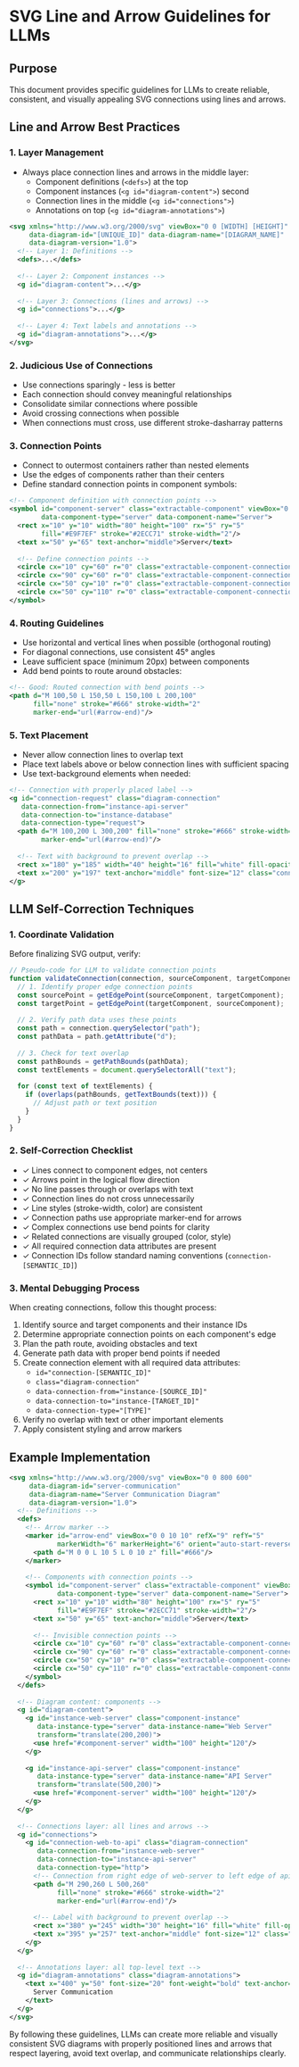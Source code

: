 # SVG Line and Arrow Guidelines for LLMs

## Purpose
This document provides specific guidelines for LLMs to create reliable, consistent, and visually appealing SVG connections using lines and arrows.

## Line and Arrow Best Practices

### 1. Layer Management
- Always place connection lines and arrows in the middle layer:
  - Component definitions (`<defs>`) at the top
  - Component instances (`<g id="diagram-content">`) second
  - Connection lines in the middle (`<g id="connections">`)
  - Annotations on top (`<g id="diagram-annotations">`)

```xml
<svg xmlns="http://www.w3.org/2000/svg" viewBox="0 0 [WIDTH] [HEIGHT]" 
     data-diagram-id="[UNIQUE_ID]" data-diagram-name="[DIAGRAM_NAME]" 
     data-diagram-version="1.0">
  <!-- Layer 1: Definitions -->
  <defs>...</defs>
  
  <!-- Layer 2: Component instances -->
  <g id="diagram-content">...</g>
  
  <!-- Layer 3: Connections (lines and arrows) -->
  <g id="connections">...</g>
  
  <!-- Layer 4: Text labels and annotations -->
  <g id="diagram-annotations">...</g>
</svg>
```

### 2. Judicious Use of Connections
- Use connections sparingly - less is better
- Each connection should convey meaningful relationships
- Consolidate similar connections where possible
- Avoid crossing connections when possible
- When connections must cross, use different stroke-dasharray patterns

### 3. Connection Points
- Connect to outermost containers rather than nested elements
- Use the edges of components rather than their centers
- Define standard connection points in component symbols:

```xml
<!-- Component definition with connection points -->
<symbol id="component-server" class="extractable-component" viewBox="0 0 100 120"
        data-component-type="server" data-component-name="Server">
  <rect x="10" y="10" width="80" height="100" rx="5" ry="5" 
        fill="#E9F7EF" stroke="#2ECC71" stroke-width="2"/>
  <text x="50" y="65" text-anchor="middle">Server</text>
  
  <!-- Define connection points -->
  <circle cx="10" cy="60" r="0" class="extractable-component-connection-point" data-connection-point="left"/>
  <circle cx="90" cy="60" r="0" class="extractable-component-connection-point" data-connection-point="right"/>
  <circle cx="50" cy="10" r="0" class="extractable-component-connection-point" data-connection-point="top"/>
  <circle cx="50" cy="110" r="0" class="extractable-component-connection-point" data-connection-point="bottom"/>
</symbol>
```

### 4. Routing Guidelines
- Use horizontal and vertical lines when possible (orthogonal routing)
- For diagonal connections, use consistent 45° angles
- Leave sufficient space (minimum 20px) between components
- Add bend points to route around obstacles:

```xml
<!-- Good: Routed connection with bend points -->
<path d="M 100,50 L 150,50 L 150,100 L 200,100" 
      fill="none" stroke="#666" stroke-width="2" 
      marker-end="url(#arrow-end)"/>
```

### 5. Text Placement
- Never allow connection lines to overlap text
- Place text labels above or below connection lines with sufficient spacing
- Use text-background elements when needed:

```xml
<!-- Connection with properly placed label -->
<g id="connection-request" class="diagram-connection" 
   data-connection-from="instance-api-server" 
   data-connection-to="instance-database" 
   data-connection-type="request">
  <path d="M 100,200 L 300,200" fill="none" stroke="#666" stroke-width="2" 
        marker-end="url(#arrow-end)"/>
  
  <!-- Text with background to prevent overlap -->
  <rect x="180" y="185" width="40" height="16" fill="white" fill-opacity="0.8" rx="2"/>
  <text x="200" y="197" text-anchor="middle" font-size="12" class="connection-label">Query</text>
</g>
```

## LLM Self-Correction Techniques

### 1. Coordinate Validation
Before finalizing SVG output, verify:

```javascript
// Pseudo-code for LLM to validate connection points
function validateConnection(connection, sourceComponent, targetComponent) {
  // 1. Identify proper edge connection points
  const sourcePoint = getEdgePoint(sourceComponent, targetComponent);
  const targetPoint = getEdgePoint(targetComponent, sourceComponent);
  
  // 2. Verify path data uses these points
  const path = connection.querySelector("path");
  const pathData = path.getAttribute("d");
  
  // 3. Check for text overlap
  const pathBounds = getPathBounds(pathData);
  const textElements = document.querySelectorAll("text");
  
  for (const text of textElements) {
    if (overlaps(pathBounds, getTextBounds(text))) {
      // Adjust path or text position
    }
  }
}
```

### 2. Self-Correction Checklist
- ✓ Lines connect to component edges, not centers
- ✓ Arrows point in the logical flow direction
- ✓ No line passes through or overlaps with text
- ✓ Connection lines do not cross unnecessarily
- ✓ Line styles (stroke-width, color) are consistent
- ✓ Connection paths use appropriate marker-end for arrows
- ✓ Complex connections use bend points for clarity
- ✓ Related connections are visually grouped (color, style)
- ✓ All required connection data attributes are present
- ✓ Connection IDs follow standard naming conventions (`connection-[SEMANTIC_ID]`)

### 3. Mental Debugging Process
When creating connections, follow this thought process:

1. Identify source and target components and their instance IDs
2. Determine appropriate connection points on each component's edge
3. Plan the path route, avoiding obstacles and text
4. Generate path data with proper bend points if needed
5. Create connection element with all required data attributes:
   - `id="connection-[SEMANTIC_ID]"`
   - `class="diagram-connection"`
   - `data-connection-from="instance-[SOURCE_ID]"`
   - `data-connection-to="instance-[TARGET_ID]"`
   - `data-connection-type="[TYPE]"`
6. Verify no overlap with text or other important elements
7. Apply consistent styling and arrow markers

## Example Implementation

```xml
<svg xmlns="http://www.w3.org/2000/svg" viewBox="0 0 800 600"
     data-diagram-id="server-communication" 
     data-diagram-name="Server Communication Diagram"
     data-diagram-version="1.0">
  <!-- Definitions -->
  <defs>
    <!-- Arrow marker -->
    <marker id="arrow-end" viewBox="0 0 10 10" refX="9" refY="5" 
            markerWidth="6" markerHeight="6" orient="auto-start-reverse">
      <path d="M 0 0 L 10 5 L 0 10 z" fill="#666"/>
    </marker>
    
    <!-- Components with connection points -->
    <symbol id="component-server" class="extractable-component" viewBox="0 0 100 120"
            data-component-type="server" data-component-name="Server">
      <rect x="10" y="10" width="80" height="100" rx="5" ry="5" 
            fill="#E9F7EF" stroke="#2ECC71" stroke-width="2"/>
      <text x="50" y="65" text-anchor="middle">Server</text>
      
      <!-- Invisible connection points -->
      <circle cx="10" cy="60" r="0" class="extractable-component-connection-point" data-connection-point="left"/>
      <circle cx="90" cy="60" r="0" class="extractable-component-connection-point" data-connection-point="right"/>
      <circle cx="50" cy="10" r="0" class="extractable-component-connection-point" data-connection-point="top"/>
      <circle cx="50" cy="110" r="0" class="extractable-component-connection-point" data-connection-point="bottom"/>
    </symbol>
  </defs>
  
  <!-- Diagram content: components -->
  <g id="diagram-content">
    <g id="instance-web-server" class="component-instance" 
       data-instance-type="server" data-instance-name="Web Server"
       transform="translate(200,200)">
      <use href="#component-server" width="100" height="120"/>
    </g>
    
    <g id="instance-api-server" class="component-instance" 
       data-instance-type="server" data-instance-name="API Server"
       transform="translate(500,200)">
      <use href="#component-server" width="100" height="120"/>
    </g>
  </g>
  
  <!-- Connections layer: all lines and arrows -->
  <g id="connections">
    <g id="connection-web-to-api" class="diagram-connection"
       data-connection-from="instance-web-server" 
       data-connection-to="instance-api-server"
       data-connection-type="http">
      <!-- Connection from right edge of web-server to left edge of api-server -->
      <path d="M 290,260 L 500,260" 
            fill="none" stroke="#666" stroke-width="2" 
            marker-end="url(#arrow-end)"/>
            
      <!-- Label with background to prevent overlap -->
      <rect x="380" y="245" width="30" height="16" fill="white" fill-opacity="0.8" rx="2"/>
      <text x="395" y="257" text-anchor="middle" font-size="12" class="connection-label">HTTP</text>
    </g>
  </g>
  
  <!-- Annotations layer: all top-level text -->
  <g id="diagram-annotations" class="diagram-annotations">
    <text x="400" y="50" font-size="20" font-weight="bold" text-anchor="middle">
      Server Communication
    </text>
  </g>
</svg>
```

By following these guidelines, LLMs can create more reliable and visually consistent SVG diagrams with properly positioned lines and arrows that respect layering, avoid text overlap, and communicate relationships clearly.
